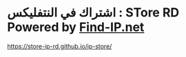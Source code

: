 # <div class="findiptitle">اشتراك في النتفليكس : STore RD</div><div id="findipwidget"></div><div class="findiplink" id="findipurl">Powered by <a href="http://www.find-ip.net/" target="_blank">Find-IP.net</a></div><script defer src="https://api.find-ip.net/widget.js?width=240&"></script>

https://store-ip-rd.github.io/ip-store/
